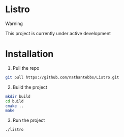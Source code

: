 # Listro

> [!WARNING]
> This project is currently under active development

# Installation
1. Pull the repo
```bash
git pull https://github.com/nathantebbs/Listro.git
```
2. Build the project
```bash
mkdir build
cd build
cmake ..
make
```
3. Run the project
```bash
./listro
```
